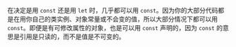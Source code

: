 在决定是用 `const` 还是用 `let` 时，几乎都可以用 `const`。因为你的大部分代码都是在用你自己的类实例、对象常量或不会变的值，所以大部分情况下都可以用 `const`。即便是有可修改属性的对象，也是可以用 `const` 声明的，因为 `const` 的意思是引用是只读的，而不是值是不可变的。